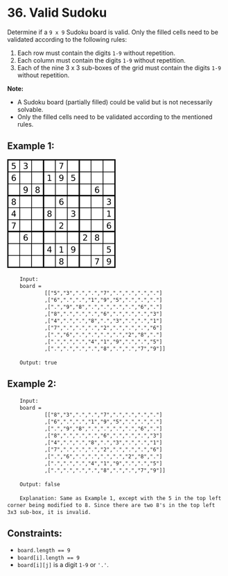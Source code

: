 # 36. Valid Sudoku


Determine if a `9 x 9` Sudoku board is valid. Only the filled cells need to be validated according to the following rules:

1. Each row must contain the digits `1-9` without repetition.
2. Each column must contain the digits `1-9` without repetition.
3. Each of the nine 3 x 3 sub-boxes of the grid must contain the digits `1-9` without repetition.


**Note:**

* A Sudoku board (partially filled) could be valid but is not necessarily solvable.
* Only the filled cells need to be validated according to the mentioned rules.
 

## Example 1:

![alt text](image.png)

        Input: 
        board = 
                [["5","3",".",".","7",".",".",".","."]
                ,["6",".",".","1","9","5",".",".","."]
                ,[".","9","8",".",".",".",".","6","."]
                ,["8",".",".",".","6",".",".",".","3"]
                ,["4",".",".","8",".","3",".",".","1"]
                ,["7",".",".",".","2",".",".",".","6"]
                ,[".","6",".",".",".",".","2","8","."]
                ,[".",".",".","4","1","9",".",".","5"]
                ,[".",".",".",".","8",".",".","7","9"]]

        Output: true
## Example 2:

        Input: 
        board = 
                [["8","3",".",".","7",".",".",".","."]
                ,["6",".",".","1","9","5",".",".","."]
                ,[".","9","8",".",".",".",".","6","."]
                ,["8",".",".",".","6",".",".",".","3"]
                ,["4",".",".","8",".","3",".",".","1"]
                ,["7",".",".",".","2",".",".",".","6"]
                ,[".","6",".",".",".",".","2","8","."]
                ,[".",".",".","4","1","9",".",".","5"]
                ,[".",".",".",".","8",".",".","7","9"]]

        Output: false

        Explanation: Same as Example 1, except with the 5 in the top left corner being modified to 8. Since there are two 8's in the top left 3x3 sub-box, it is invalid.
        

## Constraints:

* `board.length == 9`
* `board[i].length == 9`
* `board[i][j]` is a digit `1-9` or `'.'`.
